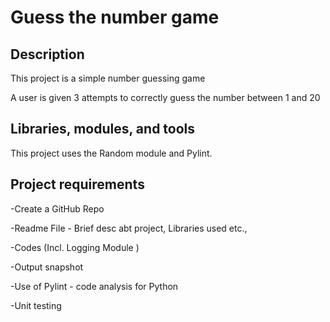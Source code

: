 # Guess the number game

## Description

This project is a simple number guessing game

A user is given 3 attempts to correctly guess the number between 1 and 20

## Libraries, modules, and tools

This project uses the Random module and Pylint.

## Project requirements
-Create a GitHub Repo

-Readme File - Brief desc abt project, Libraries used etc.,

-Codes (Incl. Logging Module )

-Output snapshot

-Use of Pylint - code analysis for Python

-Unit testing

